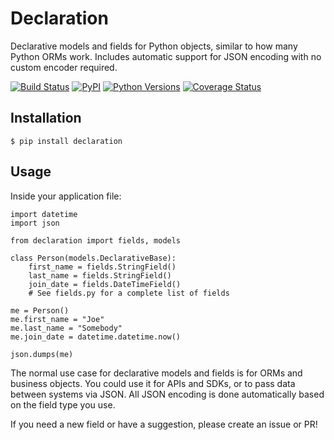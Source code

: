 # Declaration
Declarative models and fields for Python objects, similar to how many Python ORMs work. Includes automatic support for JSON encoding with no custom encoder required.

[![Build Status](https://travis-ci.org/boomletsgo/declaration.svg?branch=master)](https://travis-ci.org/boomletsgo/declaration)
[![PyPI](https://img.shields.io/pypi/v/declaration.svg)](https://pypi.python.org/pypi/declaration/)
[![Python Versions](https://img.shields.io/pypi/pyversions/declaration.svg)](https://pypi.python.org/pypi/declaration/)
[![Coverage Status](https://coveralls.io/repos/boomletsgo/declaration/badge.svg?branch=master)](https://coveralls.io/r/boomletsgo/declaration?branch=master)




## Installation

`$ pip install declaration`

## Usage

Inside your application file:

```
import datetime
import json

from declaration import fields, models

class Person(models.DeclarativeBase):
	first_name = fields.StringField()
	last_name = fields.StringField()
	join_date = fields.DateTimeField()
	# See fields.py for a complete list of fields
	
me = Person()
me.first_name = "Joe"
me.last_name = "Somebody"
me.join_date = datetime.datetime.now()

json.dumps(me)
```

The normal use case for declarative models and fields is for ORMs and business objects. You could use it for APIs and SDKs, or to pass data between systems via JSON. All JSON encoding is done automatically based on the field type you use.

If you need a new field or have a suggestion, please create an issue or PR! 
